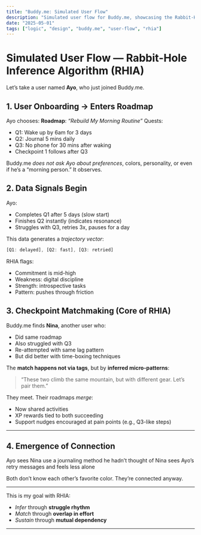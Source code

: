 ```yaml
---
title: "Buddy.me: Simulated User Flow"
description: "Simulated user flow for Buddy.me, showcasing the Rabbit-Hole Inference Algorithm (RHIA)."
date: "2025-05-01"
tags: ["logic", "design", "buddy.me", "user-flow", "rhia"]
---
```


# Simulated User Flow — Rabbit-Hole Inference Algorithm (RHIA)

Let’s take a user named **Ayo**, who just joined Buddy.me.

## **1. User Onboarding → Enters Roadmap**

Ayo chooses:
**Roadmap**: *“Rebuild My Morning Routine”*
Quests:

* Q1: Wake up by 6am for 3 days
* Q2: Journal 5 mins daily
* Q3: No phone for 30 mins after waking
* Checkpoint 1 follows after Q3

Buddy.me *does not ask Ayo about preferences*, colors, personality, or even if he’s a “morning person.” It observes.

## **2. Data Signals Begin**

Ayo:

* Completes Q1 after 5 days (slow start)
* Finishes Q2 instantly (indicates resonance)
* Struggles with Q3, retries 3x, pauses for a day

This data generates a *trajectory vector*:

```typescript
[Q1: delayed], [Q2: fast], [Q3: retried]
```

RHIA flags:

* Commitment is mid-high
* Weakness: digital discipline
* Strength: introspective tasks
* Pattern: pushes through friction

## **3. Checkpoint Matchmaking (Core of RHIA)**

Buddy.me finds **Nina**, another user who:

* Did same roadmap
* Also struggled with Q3
* Re-attempted with same lag pattern
* But did better with time-boxing techniques

The **match happens not via tags**, but by **inferred micro-patterns**:

> “These two climb the same mountain, but with different gear. Let’s pair them.”

They meet. Their roadmaps *merge*:

* Now shared activities
* XP rewards tied to both succeeding
* Support nudges encouraged at pain points (e.g., Q3-like steps)

---

## **4. Emergence of Connection**

Ayo sees Nina use a journaling method he hadn’t thought of
Nina sees Ayo’s retry messages and feels less alone

Both don’t know each other’s favorite color.
They’re connected anyway.

---

This is my goal with RHIA:

* *Infer* through **struggle rhythm**
* *Match* through **overlap in effort**
* *Sustain* through **mutual dependency**

---